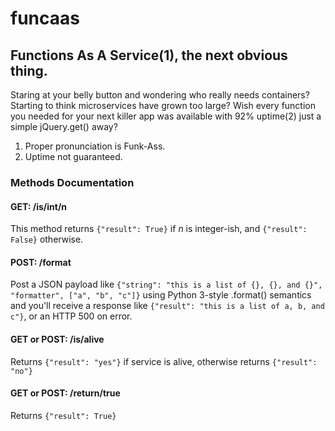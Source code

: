 # funcaas
## Functions As A Service(1), the next obvious thing.

Staring at your belly button and wondering who really needs containers? Starting to think microservices have grown too large? Wish every function you needed for your next killer app was available with 92% uptime(2) just a simple jQuery.get() away?

1. Proper pronunciation is Funk-Ass.
2. Uptime not guaranteed.

### Methods Documentation

#### GET: /is/int/n
This method returns `{"result": True}` if _n_ is integer-ish, and `{"result": False}` otherwise.

#### POST: /format
Post a JSON payload like `{"string": "this is a list of {}, {}, and {}", "formatter", ["a", "b", "c"]}` using Python 3-style .format() semantics and you'll receive a response like `{"result": "this is a list of a, b, and c"}`, or an HTTP 500 on error.

#### GET or POST: /is/alive
Returns `{"result": "yes"}` if service is alive, otherwise returns `{"result": "no"}`

#### GET or POST: /return/true
Returns `{"result": True}`